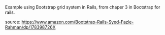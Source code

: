 Example using Bootstrap grid system in Rails, from chaper 3 in Bootstrap for rails.

source: https://www.amazon.com/Bootstrap-Rails-Syed-Fazle-Rahman/dp/178398726X
